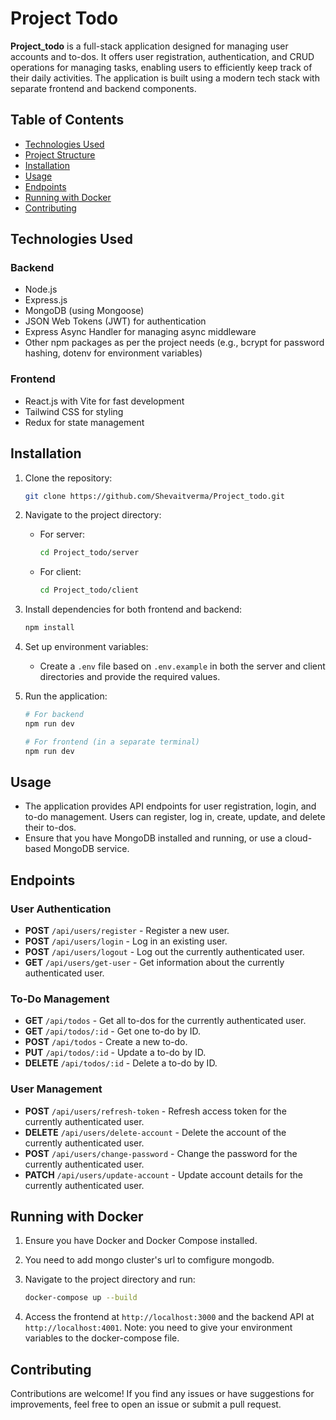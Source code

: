 # Project Todo

**Project_todo** is a full-stack application designed for managing user accounts and to-dos. It offers user registration, authentication, and CRUD operations for managing tasks, enabling users to efficiently keep track of their daily activities. The application is built using a modern tech stack with separate frontend and backend components.

## Table of Contents

- [Technologies Used](#technologies-used)
- [Project Structure](#project-structure)
- [Installation](#installation)
- [Usage](#usage)
- [Endpoints](#endpoints)
- [Running with Docker](#running-with-docker)
- [Contributing](#contributing)

## Technologies Used

### Backend

- Node.js
- Express.js
- MongoDB (using Mongoose)
- JSON Web Tokens (JWT) for authentication
- Express Async Handler for managing async middleware
- Other npm packages as per the project needs (e.g., bcrypt for password hashing, dotenv for environment variables)

### Frontend

- React.js with Vite for fast development
- Tailwind CSS for styling
- Redux for state management


## Installation

1. Clone the repository:

    ```bash
    git clone https://github.com/Shevaitverma/Project_todo.git
    ```

2. Navigate to the project directory:

    - For server:
      ```bash
      cd Project_todo/server
      ```
    - For client:
      ```bash
      cd Project_todo/client
      ```

3. Install dependencies for both frontend and backend:

    ```bash
    npm install
    ```

4. Set up environment variables:

    - Create a `.env` file based on `.env.example` in both the server and client directories and provide the required values.

5. Run the application:

    ```bash
    # For backend
    npm run dev

    # For frontend (in a separate terminal)
    npm run dev
    ```

## Usage

- The application provides API endpoints for user registration, login, and to-do management. Users can register, log in, create, update, and delete their to-dos.
- Ensure that you have MongoDB installed and running, or use a cloud-based MongoDB service.

## Endpoints

### User Authentication

- **POST** `/api/users/register` - Register a new user.
- **POST** `/api/users/login` - Log in an existing user.
- **POST** `/api/users/logout` - Log out the currently authenticated user.
- **GET** `/api/users/get-user` - Get information about the currently authenticated user.

### To-Do Management

- **GET** `/api/todos` - Get all to-dos for the currently authenticated user.
- **GET** `/api/todos/:id` - Get one to-do by ID.
- **POST** `/api/todos` - Create a new to-do.
- **PUT** `/api/todos/:id` - Update a to-do by ID.
- **DELETE** `/api/todos/:id` - Delete a to-do by ID.

### User Management

- **POST** `/api/users/refresh-token` - Refresh access token for the currently authenticated user.
- **DELETE** `/api/users/delete-account` - Delete the account of the currently authenticated user.
- **POST** `/api/users/change-password` - Change the password for the currently authenticated user.
- **PATCH** `/api/users/update-account` - Update account details for the currently authenticated user.

## Running with Docker

1. Ensure you have Docker and Docker Compose installed.
2. You need to add mongo cluster's url to comfigure mongodb.
3. Navigate to the project directory and run:

    ```bash
    docker-compose up --build
    ```

4. Access the frontend at `http://localhost:3000` and the backend API at `http://localhost:4001`.
Note: you need to give your environment variables to the docker-compose file.

## Contributing

Contributions are welcome! If you find any issues or have suggestions for improvements, feel free to open an issue or submit a pull request.


